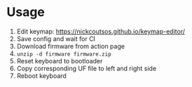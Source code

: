 # Usage

1. Edit keymap: <https://nickcoutsos.github.io/keymap-editor/>
2. Save config and wait for CI
3. Download firmware from action page
4. `unzip -d firmware firmware.zip`
5. Reset keyboard to bootloader
6. Copy corresponding UF file to left and right side
7. Reboot keyboard
